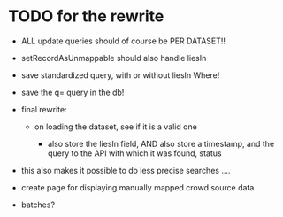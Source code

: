 # TODO for the rewrite

- ALL update queries should of course be PER DATASET!!


- setRecordAsUnmappable should also handle liesIn
- save standardized query, with or without liesIn Where!
- save the q= query in the db!

- final rewrite:
    - on loading the dataset, see if it is a valid one

        - also store the liesIn field, AND also store a timestamp, and the query to the API with which it was found, status


- this also makes it possible to do less precise searches ....


- create page for displaying manually mapped crowd source data

- batches?
